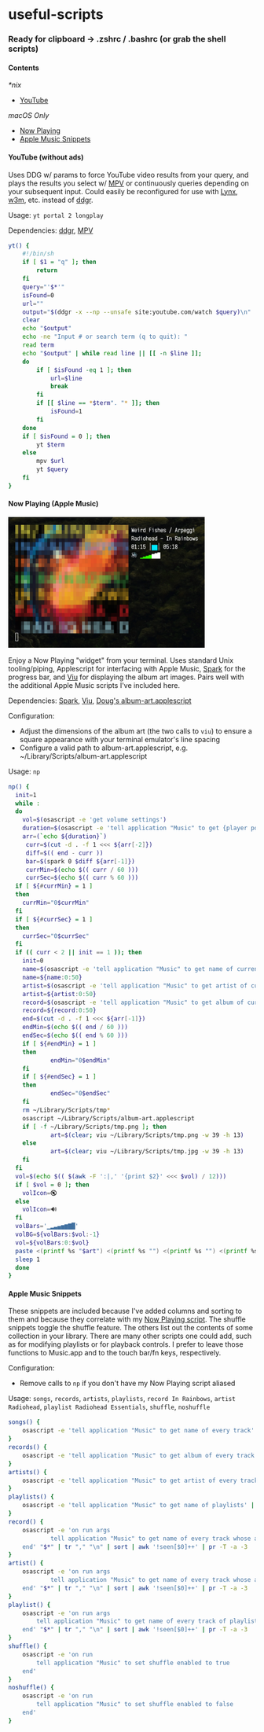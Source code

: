 # useful-scripts
### Ready for clipboard → .zshrc / .bashrc (or grab the shell scripts)

#### Contents

*\*nix*

* [YouTube](#YouTube-without-ads "YouTube (without ads)")

*macOS Only*

* [Now Playing](#Now-Playing-Apple-Music "Now Playing (Apple Music)")
* [Apple Music Snippets](#Apple-Music-Snippets "Apple Music Snippets")

#### YouTube (without ads)
Uses DDG w/ params to force YouTube video results from your query, and plays the results you select w/ [MPV](https://github.com/mpv-player/mpv) or continuously queries depending on your subsequent input.  Could easily be reconfigured for use with [Lynx](http://lynx.browser.org), [w3m](http://w3m.sourceforge.net), etc. instead of [ddgr](https://github.com/jarun/ddgr).

Usage: `yt portal 2 longplay`

Dependencies: [ddgr](https://github.com/jarun/ddgr), [MPV](https://github.com/mpv-player/mpv)
```ZSH
yt() {
    #!/bin/sh
    if [ $1 = "q" ]; then
        return
    fi
    query="'$*'"  
    isFound=0
    url=""
    output="$(ddgr -x --np --unsafe site:youtube.com/watch $query)\n"
    clear
    echo "$output"
    echo -ne "Input # or search term (q to quit): "
    read term
    echo "$output" | while read line || [[ -n $line ]];
    do
        if [ $isFound -eq 1 ]; then
            url=$line
            break
        fi
        if [[ $line == *$term". "* ]]; then
            isFound=1
        fi
    done
    if [ $isFound = 0 ]; then
	    yt $term
    else
        mpv $url
	    yt $query
    fi 
}
```

#### Now Playing (Apple Music)

<img src="images/nowplaying.png" width="400"/>

Enjoy a Now Playing "widget" from your terminal.  Uses standard Unix tooling/piping, Applescript for interfacing with Apple Music, [Spark](https://github.com/holman/spark) for the progress bar, and [Viu](https://github.com/atanunq/viu) for displaying the album art images.  Pairs well with the additional Apple Music scripts I've included here.

Dependencies: [Spark](https://github.com/holman/spark), [Viu](https://github.com/atanunq/viu), [Doug's album-art.applescript](https://dougscripts.com/itunes/2014/10/save-current-tracks-artwork/)

Configuration: 

* Adjust the dimensions of the album art (the two calls to `viu`) to ensure a square appearance with your terminal emulator's line spacing
* Configure a valid path to album-art.applescript, e.g. ~/Library/Scripts/album-art.applescript

Usage: `np`

```ZSH
np() {
  init=1
  while :
  do
  	vol=$(osascript -e 'get volume settings')
  	duration=$(osascript -e 'tell application "Music" to get {player position} & {duration} of current track')
  	arr=(`echo ${duration}`)
 	 curr=$(cut -d . -f 1 <<< ${arr[-2]})
 	 diff=$(( end - curr ))
 	 bar=$(spark 0 $diff ${arr[-1]})
 	 currMin=$(echo $(( curr / 60 )))
 	 currSec=$(echo $(( curr % 60 )))
  if [ ${#currMin} = 1 ]
  then
  	currMin="0$currMin"
  fi
  if [ ${#currSec} = 1 ]
  then
  	currSec="0$currSec"
  fi
  if (( curr < 2 || init == 1 )); then
  	init=0
 	name=$(osascript -e 'tell application "Music" to get name of current track')
  	name=${name:0:50}
  	artist=$(osascript -e 'tell application "Music" to get artist of current track')
  	artist=${artist:0:50}
  	record=$(osascript -e 'tell application "Music" to get album of current track')
  	record=${record:0:50}
  	end=$(cut -d . -f 1 <<< ${arr[-1]})
  	endMin=$(echo $(( end / 60 )))
  	endSec=$(echo $(( end % 60 )))
  	if [ ${#endMin} = 1 ]
  	then
    		endMin="0$endMin"
  	fi
  	if [ ${#endSec} = 1 ]
  	then
    		endSec="0$endSec"
  	fi
  	rm ~/Library/Scripts/tmp*
  	osascript ~/Library/Scripts/album-art.applescript
  	if [ -f ~/Library/Scripts/tmp.png ]; then
    		art=$(clear; viu ~/Library/Scripts/tmp.png -w 39 -h 13)
  	else 
    		art=$(clear; viu ~/Library/Scripts/tmp.jpg -w 39 -h 13)
  	fi
  fi
  vol=$(echo $(( $(awk -F ':|,' '{print $2}' <<< $vol) / 12)))
  if [ $vol = 0 ]; then
  	volIcon=🔇
  else
  	volIcon=🔊
  fi
  volBars='▁▂▃▄▅▆▇█'
  volBG=${volBars:$vol:-1}
  vol=${volBars:0:$vol}
  paste <(printf %s "$art") <(printf %s "") <(printf %s "") <(printf %s "") <(printf %s "") <(printf '%s\n' "$name" "$artist - $record" "$(echo $currMin:$currSec ⎮'\e[00;36m'${bar:1:1}''${bar:1:1}'\033[0m'⎮ $endMin:$endSec)" "$volIcon $(echo "\e[0;32m$vol\033[0m$volBG")")
  sleep 1
  done
}
```

#### Apple Music Snippets
These snippets are included because I've added columns and sorting to them and because they correlate with my [Now Playing script](#Now-Playing-Apple-Music "Now Playing (Apple Music)").  The shuffle snippets toggle the shuffle feature.  The others list out the contents of some collection in your library. There are many other scripts one could add, such as for modifying playlists or for playback controls.  I prefer to leave those functions to Music.app and to the touch bar/fn keys, respectively.

Configuration: 

* Remove calls to `np` if you don't have my Now Playing script aliased

Usage: `songs`, `records`, `artists`, `playlists`, `record In Rainbows`, `artist Radiohead`, `playlist Radiohead Essentials`, `shuffle`, `noshuffle`

```ZSH
songs() {
	osascript -e 'tell application "Music" to get name of every track' | tr "," "\n" | sort | pr -T -a -3
}
records() {
	osascript -e 'tell application "Music" to get album of every track' | tr "," "\n" | sort | awk '!seen[$0]++' | pr -T -a -3
}
artists() {
	osascript -e 'tell application "Music" to get artist of every track' | tr "," "\n" | sort | awk '!seen[$0]++' | pr -T -a -3
}
playlists() {
	osascript -e 'tell application "Music" to get name of playlists' | tr "," "\n" | pr -T -a -3
}
record() {
  	osascript -e 'on run args
    		tell application "Music" to get name of every track whose album is (item 1 of args)
  	end' "$*" | tr "," "\n" | sort | awk '!seen[$0]++' | pr -T -a -3  
}
artist() {
	osascript -e 'on run args
    		tell application "Music" to get name of every track whose artist is (item 1 of args)
  	end' "$*" | tr "," "\n" | sort | awk '!seen[$0]++' | pr -T -a -3
}
playlist() {
	osascript -e 'on run args
   		tell application "Music" to get name of every track of playlist (item 1 of args)
  	end' "$*" | tr "," "\n" | sort | awk '!seen[$0]++' | pr -T -a -3  
}
shuffle() {
  	osascript -e 'on run
		tell application "Music" to set shuffle enabled to true
	end'
}
noshuffle() {
  	osascript -e 'on run
		tell application "Music" to set shuffle enabled to false
	end'
}
```
